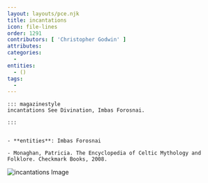 ```yaml
---
layout: layouts/pce.njk
title: incantations
icon: file-lines
order: 1291
contributors: [ 'Christopher Godwin' ]
attributes:
categories:
  - 
entities:
  - ()
tags:
  - 
---
```

``` tab [group1:Info]
::: magazinestyle
incantations See Divination, Imbas Forosnai.

:::
```
``` tab [group1:Attributes]
```
``` tab [group1:Entities]
- **entities**: Imbas Forosnai
```
``` tab [group1:Sources]
- Monaghan, Patricia. The Encyclopedia of Celtic Mythology and Folklore. Checkmark Books, 2008.
```
![incantations Image](['https://upload.wikimedia.org/wikipedia/commons/4/46/Book_of_incantations_f.7v.png'])
